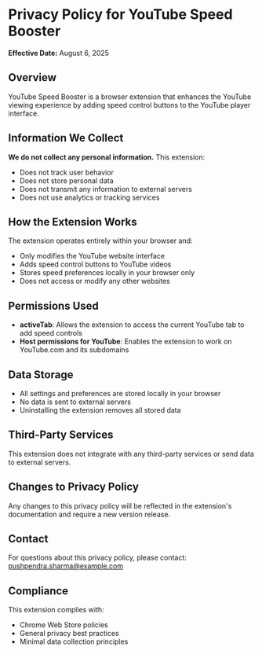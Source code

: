 # Privacy Policy for YouTube Speed Booster

**Effective Date:** August 6, 2025

## Overview

YouTube Speed Booster is a browser extension that enhances the YouTube viewing experience by adding speed control buttons to the YouTube player interface.

## Information We Collect

**We do not collect any personal information.** This extension:

- Does not track user behavior
- Does not store personal data
- Does not transmit any information to external servers
- Does not use analytics or tracking services

## How the Extension Works

The extension operates entirely within your browser and:

- Only modifies the YouTube website interface
- Adds speed control buttons to YouTube videos
- Stores speed preferences locally in your browser only
- Does not access or modify any other websites

## Permissions Used

- **activeTab**: Allows the extension to access the current YouTube tab to add speed controls
- **Host permissions for YouTube**: Enables the extension to work on YouTube.com and its subdomains

## Data Storage

- All settings and preferences are stored locally in your browser
- No data is sent to external servers
- Uninstalling the extension removes all stored data

## Third-Party Services

This extension does not integrate with any third-party services or send data to external servers.

## Changes to Privacy Policy

Any changes to this privacy policy will be reflected in the extension's documentation and require a new version release.

## Contact

For questions about this privacy policy, please contact: pushpendra.sharma@example.com

## Compliance

This extension complies with:

- Chrome Web Store policies
- General privacy best practices
- Minimal data collection principles
